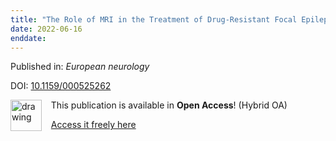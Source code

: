 ```yaml
---
title: "The Role of MRI in the Treatment of Drug-Resistant Focal Epilepsy."
date: 2022-06-16
enddate:
---
```


Published in: *European neurology*

DOI: [10.1159/000525262](https://doi.org/10.1159/000525262)

<img src="https://upload.wikimedia.org/wikipedia/commons/thumb/7/77/Open_Access_logo_PLoS_transparent.svg/800px-Open_Access_logo_PLoS_transparent.svg.png" alt="drawing" width="50" align="left"/> &nbsp;&nbsp;&nbsp;This publication is available in **Open Access**! (Hybrid OA)

&nbsp;&nbsp;&nbsp;<a href="https://www.karger.com/Article/Pdf/525262">Access it freely here</a>

